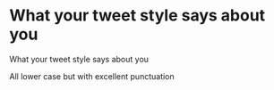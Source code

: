 # What your tweet style says about you

What your tweet style says about you

All lower case but with excellent punctuation 
